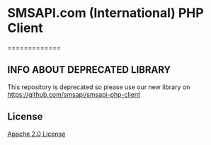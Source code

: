 # SMSAPI.com (International) PHP Client
=============


## INFO ABOUT DEPRECATED LIBRARY
This repository is deprecated so please use our new library on https://github.com/smsapi/smsapi-php-client

## License
[Apache 2.0 License](LICENSE)
